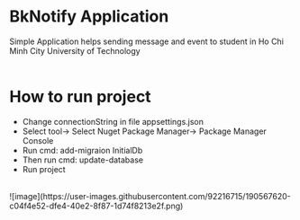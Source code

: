 # BkNotify Application <br>
Simple Application helps sending message and event to student in Ho Chi Minh City  University of Technology   
<br>
# How to run project
- Change connectionString in file appsettings.json
- Select tool-> Select Nuget Package Manager-> Package Manager Console
- Run cmd: add-migraion InitialDb
- Then run cmd: update-database
- Run project 
 <br>
![image](https://user-images.githubusercontent.com/92216715/190567620-c04f4e52-dfe4-40e2-8f87-1d74f8213e2f.png)
